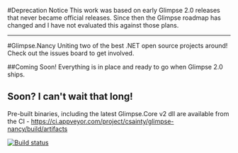 #Deprecation Notice
This work was based on early Glimpse 2.0 releases that never became official releases.
Since then the Glimpse roadmap has changed and I have not evaluated this against those plans.

---

#Glimpse.Nancy
Uniting two of the best .NET open source projects around!  
Check out the issues board to get involved.

##Coming Soon!
Everything is in place and ready to go when Glimpse 2.0 ships.

## Soon? I can't wait that long!
Pre-built binaries, including the latest Glimpse.Core v2 dll are available from the CI - https://ci.appveyor.com/project/csainty/glimpse-nancy/build/artifacts

[![Build status](https://ci.appveyor.com/api/projects/status/eo826di5drr8vjbn)](https://ci.appveyor.com/project/csainty/glimpse-nancy)
